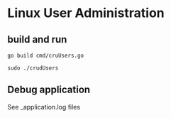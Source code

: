 # Linux User Administration

## build and run

`go build cmd/cruUsers.go`

`sudo ./crudUsers`

## Debug application

See _application.log files